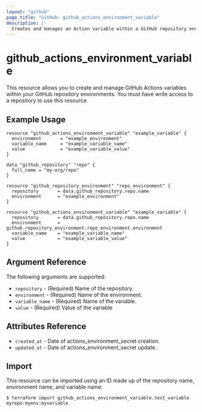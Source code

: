 ```yaml
---
layout: "github"
page_title: "GitHub: github_actions_environment_variable"
description: |-
  Creates and manages an Action variable within a GitHub repository environment
---
```


# github_actions_environment_variable

This resource allows you to create and manage GitHub Actions variables within your GitHub repository environments.
You must have write access to a repository to use this resource.

## Example Usage

```hcl
resource "github_actions_environment_variable" "example_variable" {
  environment       = "example_environment"
  variable_name     = "example_variable_name"
  value             = "example_variable_value"
}
```

```hcl
data "github_repository" "repo" {
  full_name = "my-org/repo"
}

resource "github_repository_environment" "repo_environment" {
  repository       = data.github_repository.repo.name
  environment      = "example_environment"
}

resource "github_actions_environment_variable" "example_variable" {
  repository       = data.github_repository.repo.name
  environment      = github_repository_environment.repo_environment.environment
  variable_name    = "example_variable_name"
  value            = "example_variable_value"
}
```

## Argument Reference

The following arguments are supported:


* `repository`              - (Required) Name of the repository.
* `environment`             - (Required) Name of the environment.
* `variable_name`           - (Required) Name of the variable.
* `value`                   - (Required) Value of the variable

## Attributes Reference

* `created_at`      - Date of actions_environment_secret creation.
* `updated_at`      - Date of actions_environment_secret update.

## Import

This resource can be imported using an ID made up of the repository name, environment name, and variable name:

```
$ terraform import github_actions_environment_variable.test_variable myrepo:myenv:myvariable
```
